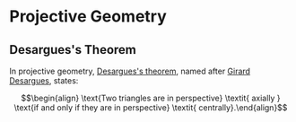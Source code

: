 # Projective Geometry

## Desargues's Theorem

In projective geometry, [Desargues's theorem](https://en.wikipedia.org/wiki/Desargues%27s_theorem), named after [Girard Desargues](https://en.wikipedia.org/wiki/Girard_Desargues), states:

$$\begin{align} \text{Two triangles are in perspective} \textit{ axially } \text{if and only if they are in perspective} \textit{ centrally}.\end{align}$$

